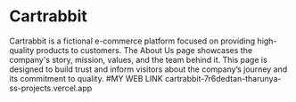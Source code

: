 
# Cartrabbit
Cartrabbit is a fictional e-commerce platform focused on providing high-quality products to customers. The About Us page showcases the company's story, mission, values, and the team behind it. This page is designed to build trust and inform visitors about the company’s journey and its commitment to quality.
#MY WEB LINK
cartrabbit-7r6dedtan-tharunya-ss-projects.vercel.app
